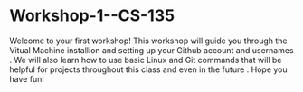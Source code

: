 # Workshop-1--CS-135
Welcome to your first workshop! This workshop will guide you through the Vitual Machine installion and setting up your Github account and usernames . We will also learn how to use basic Linux and Git commands that will be helpful for projects throughout this class and even in the future . Hope you have fun!
